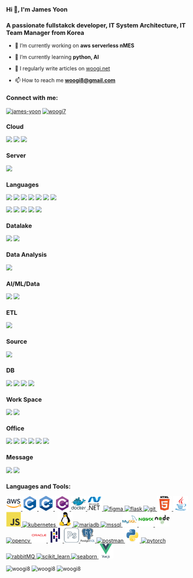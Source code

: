<h3 align="left">Hi 👋, I'm James Yoon</h3>
<h3 align="left">A passionate fullstakck developer, IT System Architecture, IT Team Manager from Korea</h3>

- 🔭 I’m currently working on **aws serverless nMES**

- 🌱 I’m currently learning **python, AI**

- 📝 I regularly write articles on [woogi.net](woogi.net)

- 📫 How to reach me **woogi8@gmail.com**


<h3 align="left">Connect with me:</h3>
<p align="left">
<a href="https://www.linkedin.com/in/james-yoon-9aa3a6263/" target="blank"><img align="center" src="https://raw.githubusercontent.com/rahuldkjain/github-profile-readme-generator/master/src/images/icons/Social/linked-in-alt.svg" alt="james-yoon" height="30" width="40" /></a>
<a href="https://instagram.com/woogi7" target="blank"><img align="center" src="https://raw.githubusercontent.com/rahuldkjain/github-profile-readme-generator/master/src/images/icons/Social/instagram.svg" alt="woogi7" height="30" width="40" /></a>
</p>


 <h3 align="left">Cloud</h3>
<p>
<img src="https://img.shields.io/badge/aws-232F3E?style=plastic&logo=amazonaws&logoColor=white">
<img src="https://img.shields.io/badge/AWS Lambda-FF9900?style=plastic&logo=AWS Lambda&logoColor=white">
<img src="https://img.shields.io/badge/Amazon S3-569A31?style=plastic&logo=Amazon S3&logoColor=white"> 
</p>

  <h3 align="left">Server</h3>
  <img src="https://img.shields.io/badge/Amazon EC2-FF9900?style=plastic&logo=Amazon EC2&logoColor=white"> 

<h3 align="left">Languages</h3>
 <img src="https://img.shields.io/badge/C-512BD4?style=plastic&logo=C&logoColor=white"> 
 <img src="https://img.shields.io/badge/C-A8B9CC?style=plastic&logo=C&logoColor=white"> 
 <img src="https://img.shields.io/badge/C++-00599C?style=plastic&logo=C++&logoColor=white"> 
 <img src="https://img.shields.io/badge/Docker-2496ED?style=plastic&logo=Docker&logoColor=white"> 
 <img src="https://img.shields.io/badge/.NET-512BD4?style=plastic&logo=.NET&logoColor=white"> 
 <img src="https://img.shields.io/badge/Figma-F24E1E?style=plastic&logo=Figma&logoColor=white"> 
 <img src="https://img.shields.io/badge/Flask-000000?style=plastic&logo=Flask&logoColor=white"> 
 
 
> 
 <img src="https://img.shields.io/badge/devexpress-FF7200?style=plastic&logo=devexpress&logoColor=white"> 
 <img src="https://img.shields.io/badge/visualbasic-512BD4?style=plastic&logo=visualbasic&logoColor=white"> 
 <img src="https://img.shields.io/badge/visualstudio-5C2D91?style=plastic&logo=visualstudio&logoColor=white"> 
 <img src="https://img.shields.io/badge/visualstudiocode-007ACC?style=plastic&logo=visualstudiocode&logoColor=white"> 
 <img src="https://img.shields.io/badge/virtualbox-183A61?style=plastic&logo=virtualbox&logoColor=white"> 
 


 <h3 align="left">Datalake</h3>
 <img src="https://img.shields.io/badge/snowflake-29B5E8?style=plastic&logo=snowflake&logoColor=white"> 
 <img src="https://img.shields.io/badge/aws Redshift-8C4FFF?style=plastic&logo=Amazon Redshift&logoColor=white"> 
 
<h3 align="left">Data Analysis</h3>  
<img src="https://img.shields.io/badge/tableau-E97627?style=plastic&logo=tableau&logoColor=white"> 

<h3 align="left">AI/ML/Data</h3> 
 <img src="https://img.shields.io/badge/python-3776AB?style=plastic&logo=python&logoColor=white"> 
 <img src="https://img.shields.io/badge/pytorch-EE4C2C?style=plastic&logo=pytorch&logoColor=white"> 
 

<h3 align="left">ETL</h3> 
<img src="https://img.shields.io/badge/informatica-FF4D00?style=plastic&logo=informatica&logoColor=white"> 

<h3 align="left">Source</h3>
 <img src="https://img.shields.io/badge/github-181717?style=plastic&logo=github&logoColor=white"> 




<h3 align="left">DB</h3>
<img src="https://img.shields.io/badge/oracle-F80000?style=plastic&logo=oracle&logoColor=white"> 
 <img src="https://img.shields.io/badge/mysql-4479A1?style=plastic&logo=mysql&logoColor=white"> 
 <img src="https://img.shields.io/badge/mariadb-3545?style=plastic&logo=mariadb&logoColor=white"> 
<img src="https://img.shields.io/badge/dbeaver-382923?style=plastic&logo=dbeaver&logoColor=white"> 

<h3 align="left">Work Space</h3>
<img src="https://img.shields.io/badge/zendesk-03363D?style=plastic&logo=zendesk&logoColor=white"> 
<img src="https://img.shields.io/badge/Notion-000000?style=plastic&logo=Notion&logoColor=white"> 

<h3 align="left">Office</h3>
<img src="https://img.shields.io/badge/Gmail-EA4335?style=plastic&logo=Gmail&logoColor=white"> 
 <img src="https://img.shields.io/badge/MS outlook-0078D4?style=plastic&logo=microsoftoutlook&logoColor=white"> 
 <img src="https://img.shields.io/badge/MS powerpoint-B7472A?style=plastic&logo=microsoftpowerpoint&logoColor=white"> 
 <img src="https://img.shields.io/badge/MS sharepoint-0078D4?style=plastic&logo=microsoftsharepoint&logoColor=white"> 
  <img src="https://img.shields.io/badge/MS Access-A4373A?style=plastic&logo=Microsoft Access&logoColor=white"> 
 <img src="https://img.shields.io/badge/MS sqlserver-CC2927?style=plastic&logo=microsoftsqlserver&logoColor=white"
 <img src="https://img.shields.io/badge/MS onenote-7719AA?style=plastic&logo=microsoftonenote&logoColor=white"> 

<h3 align="left">Message</h3>
<img src="https://img.shields.io/badge/Slack-4A154B?style=plastic&logo=Slack&logoColor=white"> 
 <img src="https://img.shields.io/badge/MS teams-6264A7?style=plastic&logo=microsoftteams&logoColor=white"> 


<h3 align="left">Languages and Tools:</h3>
<p align="left"> <a href="https://aws.amazon.com" target="_blank" rel="noreferrer"> <img src="https://raw.githubusercontent.com/devicons/devicon/master/icons/amazonwebservices/amazonwebservices-original-wordmark.svg" alt="aws" width="40" height="40"/> </a> <a href="https://www.cprogramming.com/" target="_blank" rel="noreferrer"> <img src="https://raw.githubusercontent.com/devicons/devicon/master/icons/c/c-original.svg" alt="c" width="40" height="40"/> </a> <a href="https://www.w3schools.com/cpp/" target="_blank" rel="noreferrer"> <img src="https://raw.githubusercontent.com/devicons/devicon/master/icons/cplusplus/cplusplus-original.svg" alt="cplusplus" width="40" height="40"/> </a> <a href="https://www.w3schools.com/cs/" target="_blank" rel="noreferrer"> <img src="https://raw.githubusercontent.com/devicons/devicon/master/icons/csharp/csharp-original.svg" alt="csharp" width="40" height="40"/> </a> <a href="https://www.docker.com/" target="_blank" rel="noreferrer"> <img src="https://raw.githubusercontent.com/devicons/devicon/master/icons/docker/docker-original-wordmark.svg" alt="docker" width="40" height="40"/> </a> <a href="https://dotnet.microsoft.com/" target="_blank" rel="noreferrer"> <img src="https://raw.githubusercontent.com/devicons/devicon/master/icons/dot-net/dot-net-original-wordmark.svg" alt="dotnet" width="40" height="40"/> </a> <a href="https://www.figma.com/" target="_blank" rel="noreferrer"> <img src="https://www.vectorlogo.zone/logos/figma/figma-icon.svg" alt="figma" width="40" height="40"/> </a> <a href="https://flask.palletsprojects.com/" target="_blank" rel="noreferrer"> <img src="https://www.vectorlogo.zone/logos/pocoo_flask/pocoo_flask-icon.svg" alt="flask" width="40" height="40"/> </a> <a href="https://git-scm.com/" target="_blank" rel="noreferrer"> <img src="https://www.vectorlogo.zone/logos/git-scm/git-scm-icon.svg" alt="git" width="40" height="40"/> </a> <a href="https://www.w3.org/html/" target="_blank" rel="noreferrer"> <img src="https://raw.githubusercontent.com/devicons/devicon/master/icons/html5/html5-original-wordmark.svg" alt="html5" width="40" height="40"/> </a> <a href="https://www.java.com" target="_blank" rel="noreferrer"> <img src="https://raw.githubusercontent.com/devicons/devicon/master/icons/java/java-original.svg" alt="java" width="40" height="40"/> </a> <a href="https://developer.mozilla.org/en-US/docs/Web/JavaScript" target="_blank" rel="noreferrer"> <img src="https://raw.githubusercontent.com/devicons/devicon/master/icons/javascript/javascript-original.svg" alt="javascript" width="40" height="40"/> </a> <a href="https://kubernetes.io" target="_blank" rel="noreferrer"> <img src="https://www.vectorlogo.zone/logos/kubernetes/kubernetes-icon.svg" alt="kubernetes" width="40" height="40"/> </a> <a href="https://www.linux.org/" target="_blank" rel="noreferrer"> <img src="https://raw.githubusercontent.com/devicons/devicon/master/icons/linux/linux-original.svg" alt="linux" width="40" height="40"/> </a> <a href="https://mariadb.org/" target="_blank" rel="noreferrer"> <img src="https://www.vectorlogo.zone/logos/mariadb/mariadb-icon.svg" alt="mariadb" width="40" height="40"/> </a> <a href="https://www.microsoft.com/en-us/sql-server" target="_blank" rel="noreferrer"> <img src="https://www.svgrepo.com/show/303229/microsoft-sql-server-logo.svg" alt="mssql" width="40" height="40"/> </a> <a href="https://www.mysql.com/" target="_blank" rel="noreferrer"> <img src="https://raw.githubusercontent.com/devicons/devicon/master/icons/mysql/mysql-original-wordmark.svg" alt="mysql" width="40" height="40"/> </a> <a href="https://www.nginx.com" target="_blank" rel="noreferrer"> <img src="https://raw.githubusercontent.com/devicons/devicon/master/icons/nginx/nginx-original.svg" alt="nginx" width="40" height="40"/> </a> <a href="https://nodejs.org" target="_blank" rel="noreferrer"> <img src="https://raw.githubusercontent.com/devicons/devicon/master/icons/nodejs/nodejs-original-wordmark.svg" alt="nodejs" width="40" height="40"/> </a> <a href="https://opencv.org/" target="_blank" rel="noreferrer"> <img src="https://www.vectorlogo.zone/logos/opencv/opencv-icon.svg" alt="opencv" width="40" height="40"/> </a> <a href="https://www.oracle.com/" target="_blank" rel="noreferrer"> <img src="https://raw.githubusercontent.com/devicons/devicon/master/icons/oracle/oracle-original.svg" alt="oracle" width="40" height="40"/> </a> <a href="https://pandas.pydata.org/" target="_blank" rel="noreferrer"> <img src="https://raw.githubusercontent.com/devicons/devicon/2ae2a900d2f041da66e950e4d48052658d850630/icons/pandas/pandas-original.svg" alt="pandas" width="40" height="40"/> </a> <a href="https://www.photoshop.com/en" target="_blank" rel="noreferrer"> <img src="https://raw.githubusercontent.com/devicons/devicon/master/icons/photoshop/photoshop-line.svg" alt="photoshop" width="40" height="40"/> </a> <a href="https://www.postgresql.org" target="_blank" rel="noreferrer"> <img src="https://raw.githubusercontent.com/devicons/devicon/master/icons/postgresql/postgresql-original-wordmark.svg" alt="postgresql" width="40" height="40"/> </a> <a href="https://postman.com" target="_blank" rel="noreferrer"> <img src="https://www.vectorlogo.zone/logos/getpostman/getpostman-icon.svg" alt="postman" width="40" height="40"/> </a> <a href="https://www.python.org" target="_blank" rel="noreferrer"> <img src="https://raw.githubusercontent.com/devicons/devicon/master/icons/python/python-original.svg" alt="python" width="40" height="40"/> </a> <a href="https://pytorch.org/" target="_blank" rel="noreferrer"> <img src="https://www.vectorlogo.zone/logos/pytorch/pytorch-icon.svg" alt="pytorch" width="40" height="40"/> </a> <a href="https://www.rabbitmq.com" target="_blank" rel="noreferrer"> <img src="https://www.vectorlogo.zone/logos/rabbitmq/rabbitmq-icon.svg" alt="rabbitMQ" width="40" height="40"/> </a> <a href="https://scikit-learn.org/" target="_blank" rel="noreferrer"> <img src="https://upload.wikimedia.org/wikipedia/commons/0/05/Scikit_learn_logo_small.svg" alt="scikit_learn" width="40" height="40"/> </a> <a href="https://seaborn.pydata.org/" target="_blank" rel="noreferrer"> <img src="https://seaborn.pydata.org/_images/logo-mark-lightbg.svg" alt="seaborn" width="40" height="40"/> </a> <a href="https://vuejs.org/" target="_blank" rel="noreferrer"> <img src="https://raw.githubusercontent.com/devicons/devicon/master/icons/vuejs/vuejs-original-wordmark.svg" alt="vuejs" width="40" height="40"/> </a> </p>



<img align="center" src="https://github-readme-stats.vercel.app/api/top-langs?username=woogi8&show_icons=true&locale=en&layout=compact" alt="woogi8" />
<img align="center" src="https://github-readme-stats.vercel.app/api?username=woogi8&show_icons=true&locale=en" alt="woogi8" />
<img align="center" src="https://github-readme-streak-stats.herokuapp.com/?user=woogi8&" alt="woogi8" />

